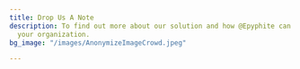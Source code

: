 ```yaml
---
title: Drop Us A Note
description: To find out more about our solution and how @Epyphite can help you and
  your organization.
bg_image: "/images/AnonymizeImageCrowd.jpeg"

---
```

